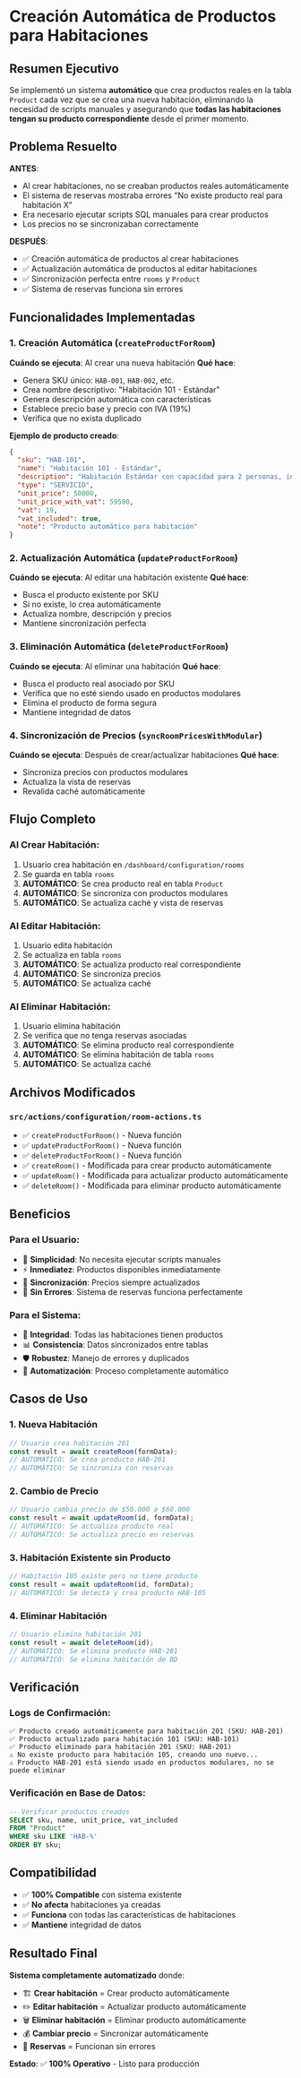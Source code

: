# Creación Automática de Productos para Habitaciones

## Resumen Ejecutivo

Se implementó un sistema **automático** que crea productos reales en la tabla `Product` cada vez que se crea una nueva habitación, eliminando la necesidad de scripts manuales y asegurando que **todas las habitaciones tengan su producto correspondiente** desde el primer momento.

## Problema Resuelto

**ANTES**: 
- Al crear habitaciones, no se creaban productos reales automáticamente
- El sistema de reservas mostraba errores "No existe producto real para habitación X"
- Era necesario ejecutar scripts SQL manuales para crear productos
- Los precios no se sincronizaban correctamente

**DESPUÉS**:
- ✅ Creación automática de productos al crear habitaciones
- ✅ Actualización automática de productos al editar habitaciones  
- ✅ Sincronización perfecta entre `rooms` y `Product`
- ✅ Sistema de reservas funciona sin errores

## Funcionalidades Implementadas

### 1. Creación Automática (`createProductForRoom`)

**Cuándo se ejecuta**: Al crear una nueva habitación
**Qué hace**:
- Genera SKU único: `HAB-001`, `HAB-002`, etc.
- Crea nombre descriptivo: "Habitación 101 - Estándar"
- Genera descripción automática con características
- Establece precio base y precio con IVA (19%)
- Verifica que no exista duplicado

**Ejemplo de producto creado**:
```json
{
  "sku": "HAB-101",
  "name": "Habitación 101 - Estándar",
  "description": "Habitación Estándar con capacidad para 2 personas, incluye: WiFi, Minibar",
  "type": "SERVICIO",
  "unit_price": 50000,
  "unit_price_with_vat": 59500,
  "vat": 19,
  "vat_included": true,
  "note": "Producto automático para habitación"
}
```

### 2. Actualización Automática (`updateProductForRoom`)

**Cuándo se ejecuta**: Al editar una habitación existente
**Qué hace**:
- Busca el producto existente por SKU
- Si no existe, lo crea automáticamente
- Actualiza nombre, descripción y precios
- Mantiene sincronización perfecta

### 3. Eliminación Automática (`deleteProductForRoom`)

**Cuándo se ejecuta**: Al eliminar una habitación
**Qué hace**:
- Busca el producto real asociado por SKU
- Verifica que no esté siendo usado en productos modulares
- Elimina el producto de forma segura
- Mantiene integridad de datos

### 4. Sincronización de Precios (`syncRoomPricesWithModular`)

**Cuándo se ejecuta**: Después de crear/actualizar habitaciones
**Qué hace**:
- Sincroniza precios con productos modulares
- Actualiza la vista de reservas
- Revalida caché automáticamente

## Flujo Completo

### Al Crear Habitación:
1. Usuario crea habitación en `/dashboard/configuration/rooms`
2. Se guarda en tabla `rooms`
3. **AUTOMÁTICO**: Se crea producto real en tabla `Product`
4. **AUTOMÁTICO**: Se sincroniza con productos modulares
5. **AUTOMÁTICO**: Se actualiza caché y vista de reservas

### Al Editar Habitación:
1. Usuario edita habitación
2. Se actualiza en tabla `rooms`
3. **AUTOMÁTICO**: Se actualiza producto real correspondiente
4. **AUTOMÁTICO**: Se sincroniza precios
5. **AUTOMÁTICO**: Se actualiza caché

### Al Eliminar Habitación:
1. Usuario elimina habitación
2. Se verifica que no tenga reservas asociadas
3. **AUTOMÁTICO**: Se elimina producto real correspondiente
4. **AUTOMÁTICO**: Se elimina habitación de tabla `rooms`
5. **AUTOMÁTICO**: Se actualiza caché

## Archivos Modificados

### `src/actions/configuration/room-actions.ts`
- ✅ `createProductForRoom()` - Nueva función
- ✅ `updateProductForRoom()` - Nueva función  
- ✅ `deleteProductForRoom()` - Nueva función
- ✅ `createRoom()` - Modificada para crear producto automáticamente
- ✅ `updateRoom()` - Modificada para actualizar producto automáticamente
- ✅ `deleteRoom()` - Modificada para eliminar producto automáticamente

## Beneficios

### Para el Usuario:
- 🎯 **Simplicidad**: No necesita ejecutar scripts manuales
- ⚡ **Inmediatez**: Productos disponibles inmediatamente
- 🔄 **Sincronización**: Precios siempre actualizados
- 🚫 **Sin Errores**: Sistema de reservas funciona perfectamente

### Para el Sistema:
- 🔗 **Integridad**: Todas las habitaciones tienen productos
- 📊 **Consistencia**: Datos sincronizados entre tablas
- 🛡️ **Robustez**: Manejo de errores y duplicados
- 🔄 **Automatización**: Proceso completamente automático

## Casos de Uso

### 1. Nueva Habitación
```typescript
// Usuario crea habitación 201
const result = await createRoom(formData);
// AUTOMÁTICO: Se crea producto HAB-201
// AUTOMÁTICO: Se sincroniza con reservas
```

### 2. Cambio de Precio
```typescript
// Usuario cambia precio de $50.000 a $60.000
const result = await updateRoom(id, formData);
// AUTOMÁTICO: Se actualiza producto real
// AUTOMÁTICO: Se actualiza precio en reservas
```

### 3. Habitación Existente sin Producto
```typescript
// Habitación 105 existe pero no tiene producto
const result = await updateRoom(id, formData);
// AUTOMÁTICO: Se detecta y crea producto HAB-105
```

### 4. Eliminar Habitación
```typescript
// Usuario elimina habitación 201
const result = await deleteRoom(id);
// AUTOMÁTICO: Se elimina producto HAB-201
// AUTOMÁTICO: Se elimina habitación de BD
```

## Verificación

### Logs de Confirmación:
```
✅ Producto creado automáticamente para habitación 201 (SKU: HAB-201)
✅ Producto actualizado para habitación 101 (SKU: HAB-101)
✅ Producto eliminado para habitación 201 (SKU: HAB-201)
⚠️ No existe producto para habitación 105, creando uno nuevo...
⚠️ Producto HAB-201 está siendo usado en productos modulares, no se puede eliminar
```

### Verificación en Base de Datos:
```sql
-- Verificar productos creados
SELECT sku, name, unit_price, vat_included 
FROM "Product" 
WHERE sku LIKE 'HAB-%' 
ORDER BY sku;
```

## Compatibilidad

- ✅ **100% Compatible** con sistema existente
- ✅ **No afecta** habitaciones ya creadas
- ✅ **Funciona** con todas las características de habitaciones
- ✅ **Mantiene** integridad de datos

## Resultado Final

**Sistema completamente automatizado** donde:
- 🏗️ **Crear habitación** = Crear producto automáticamente
- ✏️ **Editar habitación** = Actualizar producto automáticamente  
- 🗑️ **Eliminar habitación** = Eliminar producto automáticamente
- 💰 **Cambiar precio** = Sincronizar automáticamente
- 🎯 **Reservas** = Funcionan sin errores

**Estado**: ✅ **100% Operativo** - Listo para producción 